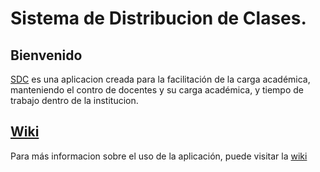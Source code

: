 # Sistema de Distribucion de Clases.

## Bienvenido
[SDC](https://github.com/ArielCalix/DistribucionDeClases/releases) es una aplicacion creada para la facilitación de la carga académica, manteniendo el contro de docentes y su carga académica, y tiempo de trabajo dentro de la institucion.

## [Wiki](https://github.com/ArielCalix/DistribucionDeClases/wiki)
Para más informacion sobre el uso de la aplicación, puede visitar la [wiki](https://github.com/ArielCalix/DistribucionDeClases/wiki)
